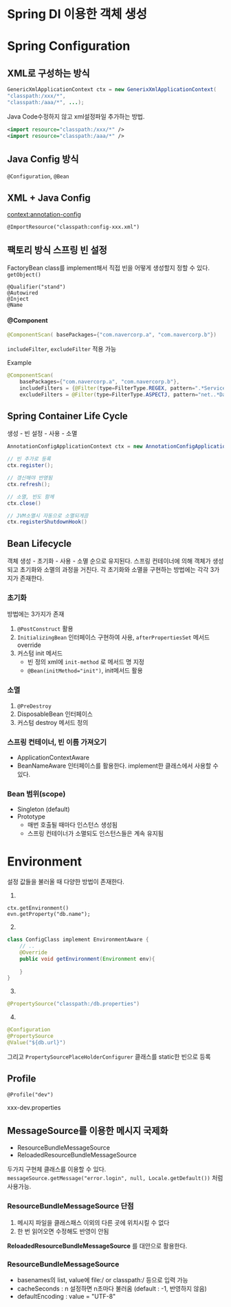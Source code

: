 # Spring DI 이용한 객체 생성
# Spring Configuration

## XML로 구성하는 방식

```java
GenericXmlApplicationContext ctx = new GenerixXmlApplicationContext(
"classpath:/xxx/*", 
"classpath:/aaa/*", ...);
```

Java Code수정하지 않고 xml설정파일 추가하는 방법.

```xml
<import resource="classpath:/xxx/*" />
<import resource="classpath:/aaa/*" />
```

## Java Config 방식

```@Configuration```, ```@Bean```


## XML + Java Config
<context:annotation-config>

```@ImportResource("classpath:config-xxx.xml")```

## 팩토리 방식 스프링 빈 설정

FactoryBean<T> class를 implement해서 직접 빈을 어떻게 생성할지 정할 수 있다.
```getObject()```
```
@Qualifier("stand")
@Autowired
@Inject
@Name
```

#### **@Component**

```java
@ComponentScan(	basePackages={"com.navercorp.a", "com.navercorp.b"})
```

```includeFilter```, ```excludeFilter``` 적용 가능

Example
```java
@ComponentScan(
	basePackages={"com.navercorp.a", "com.navercorp.b"}, 
	includeFilters = {@Filter(type=FilterType.REGEX, pattern=".*Service")},
	excludeFilters = @Filter(type=FilterType.ASPECTJ, pattern="net..*Dao"))
```

## Spring Container Life Cycle

생성 - 빈 설정 - 사용 - 소멸

```java
AnnotationConfigApplicationContext ctx = new AnnotationConfigApplicationContext();

// 빈 추가로 등록
ctx.register();

// 갱신해야 반영됨
ctx.refresh();

// 소멸, 빈도 함께
ctx.close()

// JVM소멸시 자동으로 소멸되게끔
ctx.registerShutdownHook()
```

## Bean Lifecycle
객체 생성 - 초기화 - 사용 - 소멸 순으로 유지된다.
스프링 컨테이너에 의해 객체가 생성되고 초기화와 소멸의 과정을 거친다. 각 초기화와 소멸을 구현하는 방법에는 각각 3가지가 존재한다.

### 초기화
방법에는 3가지가 존재

1. ```@PostConstruct``` 활용
2. ```InitializingBean``` 인터페이스 구현하여 사용, ```afterPropertiesSet``` 메서드 override
3. 커스텀 init 메서드
	- 빈 정의 xml에 ```init-method``` 로 메서드 명 지정
	- ```@Bean(initMethod="init")```, init메서드 활용

### 소멸
1. ```@PreDestroy```
2. DisposableBean 인터페이스
3. 커스텀 destroy 메서드 정의

### 스프링 컨테이너, 빈 이름 가져오기
* ApplicationContextAware
* BeanNameAware
인터페이스를 활용한다. implement한 클래스에서 사용할 수 있다.


### Bean 범위(scope)
* Singleton (default)
* Prototype
	* 매번 호출될 때마다 인스턴스 생성됨
	* 스프링 컨테이너가 소멸되도 인스턴스들은 계속 유지됨

# Environment
설정 값들을 불러올 때 다양한 방법이 존재한다.

1)
```
ctx.getEnvironment()
evn.getProperty("db.name");
```

2) 
```java
class ConfigClass implement EnvironmentAware {
	// ..
	@Override
	public void getEnvironment(Environment env){
		
	}
}
```

3) 

```java
@PropertySource("classpath:/db.properties")
```

4) 
```java
@Configuration
@PropertySource
@Value("${db.url}")
```
그리고 ```PropertySourcePlaceHolderConfigurer``` 클래스를 static한 빈으로 등록

## Profile
```@Profile("dev")```

xxx-dev.properties


## MessageSource를 이용한 메시지 국제화

* ResourceBundleMessageSource
* ReloadedResourceBundleMessageSource

두가지 구현체 클래스를 이용할 수 있다. ```messageSource.getMessage("error.login", null, Locale.getDefault())``` 처럼 사용가능.

### ResourceBundleMessageSource 단점
1. 메시지 파일을 클래스패스 이외의 다른 곳에 위치시킬 수 없다
2. 한 번 읽어오면 수정해도 반영이 안됨

**ReloadedResourceBundleMessageSource** 를 대안으로 활용한다.

### ResourceBundleMessageSource
* basenames의 list, value에 file:/ or classpath:/ 등으로 입력 가능
* cacheSeconds : n 설정하면 n초마다 불러옴 (default : -1, 반영하지 않음)
* defaultEncoding : value = "UTF-8"
